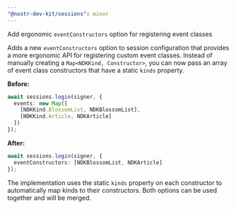 ```yaml
---
"@nostr-dev-kit/sessions": minor
---
```


Add ergonomic `eventConstructors` option for registering event classes

Adds a new `eventConstructors` option to session configuration that provides a more ergonomic API for registering custom event classes. Instead of manually creating a `Map<NDKKind, Constructor>`, you can now pass an array of event class constructors that have a static `kinds` property.

**Before:**
```typescript
await sessions.login(signer, {
  events: new Map([
    [NDKKind.BlossomList, NDKBlossomList],
    [NDKKind.Article, NDKArticle]
  ])
});
```

**After:**
```typescript
await sessions.login(signer, {
  eventConstructors: [NDKBlossomList, NDKArticle]
});
```

The implementation uses the static `kinds` property on each constructor to automatically map kinds to their constructors. Both options can be used together and will be merged.
